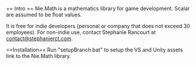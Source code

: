 == Intro ==
Nie.Math is a mathematics library for game development. Scalar are assumed to be float values. 

It is free for indie developers (personal or company that does not exceed 30 employees).
For non-indie use, contact Stephanie Rancourt at contact@stephanierct.com.


==Installation==
Run "setupBranch.bat" to setup the VS and Unity assets link to the Nie.Math library.
